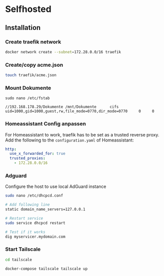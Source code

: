 # Selfhosted

## Installation

### Create traefik network

```sh
docker network create --subnet=172.28.0.0/16 traefik
```
### Create/copy acme.json

```sh
touch traefik/acme.json
```

### Mount Dokumente

`sudo nano /etc/fstab`

```
//192.168.178.29/Dokumente /mnt/Dokumente      cifs    uid=1000,gid=1000,guest,rw,file_mode=0770,dir_mode=0770     0     0
```

### Homeassistant Config anpassen

For Homeassistant to work, traefik has to be set as a trusted reverse proxy. Add the following to the `configuration.yaml` of Homeassistant:

```yaml
http:
  use_x_forwarded_for: true
  trusted_proxies:
    - 172.28.0.0/16
```

### Adguard

Configure the host to use local AdGuard instance

```sh
sudo nano /etc/dhcpcd.conf

# Add following line
static domain_name_servers=127.0.0.1

# Restart service
sudo service dhcpcd restart

# Test if it works
dig myservicer.mydomain.com
```

### Start Tailscale

```sh
cd tailscale

docker-compose tailscale tailscale up
```
